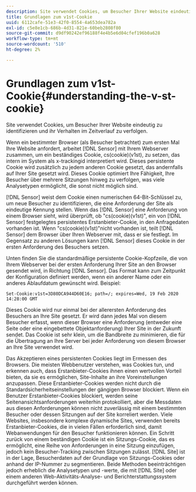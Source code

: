 ```yaml
---
description: Site verwendet Cookies, um Besucher Ihrer Website eindeutig zu identifizieren und ihr Verhalten im Zeitverlauf zu verfolgen.
title: Grundlagen zum v1st-Cookie
uuid: 6112cafe-51e3-42f0-8554-4a653dea782a
exl-id: c5e8e1cb-686b-4d31-821e-60beb2808f80
source-git-commit: d9df90242ef96188f4e4b5e6d04cfef196b0a628
workflow-type: tm+mt
source-wordcount: '510'
ht-degree: 2%

---
```


# Grundlagen zum v1st-Cookie{#understanding-the-v-st-cookie}

Site verwendet Cookies, um Besucher Ihrer Website eindeutig zu identifizieren und ihr Verhalten im Zeitverlauf zu verfolgen.

Wenn ein bestimmter Browser (als Besucher betrachtet) zum ersten Mal Ihre Website anfordert, arbeitet [!DNL Sensor] mit Ihrem Webserver zusammen, um ein beständiges Cookie, cs(cookie)(v1st), zu setzen, das intern im System als x-trackingid interpretiert wird. Dieses persistente Cookie wird zusätzlich zu jedem anderen Cookie gesetzt, das andernfalls auf Ihrer Site gesetzt wird. Dieses Cookie optimiert Ihre Fähigkeit, Ihre Besucher über mehrere Sitzungen hinweg zu verfolgen, was viele Analysetypen ermöglicht, die sonst nicht möglich sind.

[!DNL Sensor] weist dem Cookie einen numerischen 64-Bit-Schlüssel zu, um neue Besucher zu identifizieren, die eine Anforderung der Site als eindeutige Kennung stellen. Wenn das [!DNL Sensor] eine Anforderung von einem Browser sieht, wird überprüft, ob &quot;cs(cookie)(v1st)&quot;, ein von [!DNL Sensor] festgelegtes persistentes Erstanbieter-Cookie, in den Anfragedaten vorhanden ist. Wenn &quot;cs(cookie)(v1st)&quot;nicht vorhanden ist, teilt [!DNL Sensor] dem Browser über Ihren Webserver mit, dass er sie festlegt. Im Gegensatz zu anderen Lösungen kann [!DNL Sensor] dieses Cookie in der ersten Anforderung des Besuchers setzen.

Unten finden Sie die standardmäßige persistente Cookie-Kopfzeile, die von Ihrem Webserver bei der ersten Anforderung Ihrer Site an den Browser gesendet wird, in Richtung [!DNL Sensor]. Das Format kann zum Zeitpunkt der Konfiguration definiert werden, wenn ein anderer Name oder ein anderes Ablaufdatum gewünscht wird. Beispiel:

```
Set-Cookie:v1st=3D80DCA944D60E16; path=/; expires=Wed, 19 Feb 2020 14:28:00 GMT
```

Dieses Cookie wird nur einmal bei der allerersten Anforderung des Besuchers an Ihre Site gesetzt. Er wird dann jedes Mal von diesem Besucher erfasst, wenn dieser Browser eine Anforderung (entweder eine Seite oder eine eingebettete Objektanforderung) Ihrer Site in der Zukunft sendet. Das Cookie ist sehr klein, um die Bandbreite zu minimieren, die für die Übertragung an Ihre Server bei jeder Anforderung von diesem Browser an Ihre Site verwendet wird.

Das Akzeptieren eines persistenten Cookies liegt im Ermessen des Browsers. Die meisten Webbenutzer verstehen, was Cookies tun, und erkennen auch, dass Erstanbieter-Cookies ihnen einen wertvollen Vorteil bieten, da sie es ermöglichen, Site-Inhalte an ihre Voreinstellungen anzupassen. Diese Erstanbieter-Cookies werden nicht durch die Standardsicherheitseinstellungen der gängigen Browser blockiert. Wenn ein Benutzer Erstanbieter-Cookies blockiert, werden seine Seitenansichtsanforderungen weiterhin protokolliert, aber die Messdaten aus diesen Anforderungen können nicht zuverlässig mit einem bestimmten Besucher oder dessen Sitzungen auf der Site korreliert werden. Viele Websites, insbesondere komplexe dynamische Sites, verwenden bereits Erstanbieter-Cookies, die in vielen Fällen erforderlich sind, damit Webanwendungen für den Besucher funktionieren können. Ein Schritt zurück von einem beständigen Cookie ist ein Sitzungs-Cookie, das es ermöglicht, eine Reihe von Anforderungen in eine Sitzung einzufügen, jedoch kein Besucher-Tracking zwischen Sitzungen zulässt. [!DNL Site] ist in der Lage, Besucherdaten auf der Grundlage von Sitzungs-Cookies oder anhand der IP-Nummer zu segmentieren. Beide Methoden beeinträchtigen jedoch erheblich die Analysetypen und -werte, die mit  [!DNL Site] oder einem anderen Web-Aktivitäts-Analyse- und Berichterstattungssystem durchgeführt werden können.
